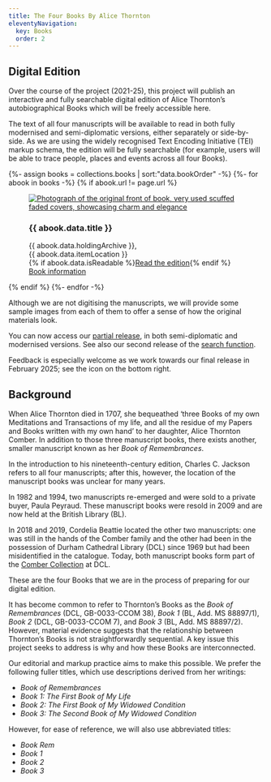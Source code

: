 ```yaml
---
title: The Four Books By Alice Thornton
eleventyNavigation:
  key: Books
  order: 2
---
```


## Digital Edition

Over the course of the project (2021-25), this project will publish an interactive and fully searchable digital edition of Alice Thornton’s autobiographical Books which will be freely accessible here.

The text of all four manuscripts will be available to read in both fully modernised and semi-diplomatic versions, either separately or side-by-side. As we are using the widely recognised Text Encoding Initiative (TEI) markup schema, the edition will be fully searchable (for example, users will be able to trace people, places and events across all four Books).

<div class="bookshelf">
  {%- assign books = collections.books | sort:"data.bookOrder" -%}
  {%- for abook in books -%}
    {% if abook.url != page.url %}
      <figure class="book columns">
        <a href="{{ abook.url | url }}" class="column is-half">
          <img src="{{ abook.data.image }}" alt="Photograph of the original front of book, very used scuffed faded covers, showcasing charm and elegance">
        </a>
        <div class="column is-half is-flex is-flex-direction-column">
          <h3>{{ abook.data.title }}</h3>
          <figcaption>
            {{ abook.data.holdingArchive }},<br>
            {{ abook.data.itemLocation }}
          </figcaption>
          <div class="book-buttons">
          {% if abook.data.isReadable %}<a href="viewer/?p0.do={{ abook.fileSlug }}&p0.vi=modern" class="button is-primary">Read the edition</a>{% endif %}<br>
            <a href="{{ abook.url | url }}" class="button is-secondary">Book information</a>
          </div>
        </div>
      </figure>
    {% endif %}
  {%- endfor -%}
</div>

Although we are not digitising the manuscripts, we will provide some sample images from each of them to offer a sense of how the original materials look.

You can now access our [partial release](/books/viewer/?p0.vi=modern), in both semi-diplomatic and modernised versions. See also our second release of the [search function](/entities/).

Feedback is especially welcome as we work towards our final release in February 2025; see the icon on the bottom right.


## Background

When Alice Thornton died in 1707, she bequeathed ‘three Books of my own Meditations and Transactions of my life, and all the residue of my Papers and Books written with my own hand’ to her daughter, Alice Thornton Comber. In addition to those three manuscript books, there exists another, smaller manuscript known as her _Book of Remembrances_.

In the introduction to his nineteenth-century edition, Charles C. Jackson refers to all four manuscripts; after this, however, the location of the manuscript books was unclear for many years.

In 1982 and 1994, two manuscripts re-emerged and were sold to a private buyer, Paula Peyraud. These manuscript books were resold in 2009 and are now held at the British Library (BL).

In 2018 and 2019, Cordelia Beattie located the other two manuscripts: one was still in the hands of the Comber family and the other had been in the possession of Durham Cathedral Library (DCL) since 1969 but had been misidentified in the catalogue. Today, both manuscript books form part of the [Comber Collection](https://n2t.durham.ac.uk/ark:/32150/s2hm50tr76x.xml) at DCL.

These are the four Books that we are in the process of preparing for our digital edition.

It has become common to refer to Thornton’s Books as the _Book of Remembrances_ (DCL, GB-0033-CCOM 38), _Book 1_ (BL, Add. MS 88897/1), _Book 2_ (DCL, GB-0033-CCOM 7), and _Book 3_ (BL, Add. MS 88897/2). However, material evidence suggests that the relationship between Thornton’s Books is not straightforwardly sequential. A key issue this project seeks to address is why and how these Books are interconnected.

Our editorial and markup practice aims to make this possible. We prefer the following fuller titles, which use descriptions derived from her writings:

- _Book of Remembrances_
- _Book 1: The First Book of My Life_
- _Book 2: The First Book of My Widowed Condition_
- _Book 3: The Second Book of My Widowed Condition_

However, for ease of reference, we will also use abbreviated titles:

- _Book Rem_
- _Book 1_
- _Book 2_
- _Book 3_
